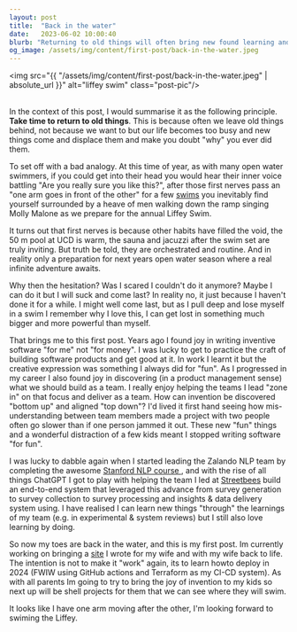 ```yaml
---
layout: post
title:  "Back in the water"
date:   2023-06-02 10:00:40
blurb: "Returning to old things will often bring new found learning and joy"
og_image: /assets/img/content/first-post/back-in-the-water.jpeg
---
```


<img src="{{ "/assets/img/content/first-post/back-in-the-water.jpeg" | absolute_url }}" alt="liffey swim" class="post-pic"/>
<br />
<br />

In the context of this post, I would summarise it as the following principle. <b>Take time to return to old things</b>. This is because often we leave old things behind, not because we want to but our life becomes too busy and new things come and displace them and make you doubt "why" you ever did them.

To set off with a bad analogy. At this time of year, as with many open water swimmers, if you could get into their head you would hear their inner voice battling "Are you really sure you like this?", after those first nerves pass an "one arm goes in front of the other" for a few <a href="https://leinsteropensea.com/results/2022/swimmers/b14b4509-302a-4fdd-a5c6-b5a0f5b02b35">swims</a> you inevitably find yourself surrounded by a heave of men walking down the ramp singing Molly Malone as we prepare for the annual Liffey Swim.   

It turns out that first nerves is because other habits have filled the void, the 50 m pool at UCD is warm, the sauna and jacuzzi after the swim set are truly inviting. But truth be told, they are orchestrated and routine. And in reality only a preparation for next years open water season where a real infinite adventure awaits. 

Why then the hesitation? Was I scared I couldn't do it anymore? Maybe I can do it but I will suck and come last? In reality no, it just because I haven't done it for a while. I might well come last, but as I pull deep and lose myself in a swim I remember why I love this, I can get lost in something much bigger and more powerful than myself.

That brings me to this first post. Years ago I found joy in writing inventive software "for me" not "for money". I was lucky to get to practice the craft of building software products and get good at it. In work I learnt it but the creative expression was something I always did for "fun". As I progressed in my career I also found joy in discovering (in a product management sense) what we should build as a team. I really enjoy helping the teams I lead "zone in" on that focus and deliver as a team. How can invention be discovered "bottom up" and aligned "top down"? I'd lived it first hand seeing how mis-understanding between team members made a project with two people often go slower than if one person jammed it out. These new "fun" things and a wonderful distraction of a few kids meant I stopped writing software "for fun". 

I was lucky to dabble again when I started leading the Zalando NLP team by completing the awesome <a href="https://web.stanford.edu/class/cs224n/">Stanford NLP course </a>, and with the rise of all things ChatGPT I got to play with helping the team I led at <a href="https://www.linkedin.com/posts/streetbees_ai-marketresearch-activity-7069319446992969728-t-Zx?utm_source=share&utm_medium=member_desktop">Streetbees</a> build an end-to-end system that leveraged this advance from survey generation to survey collection to survey processing and insights & data delivery system using. I have realised I can learn new things "through" the learnings of my team (e.g. in experimental & system reviews) but I still also love learning by doing.  

So now my toes are back in the water, and this is my first post. Im currently working on bringing a <a href="hideprice.com">site</a> I wrote for my wife and with my wife back to life. The intention is not to make it "work" again, its to learn howto deploy in 2024 (FWIW using GitHub actions and Terraform as my CI-CD system). As with all parents Im going to try to bring the joy of invention to my kids so next up will be shell projects for them that we can see where they will swim.

It looks like I have one arm moving after the other, I'm looking forward to swiming the Liffey.